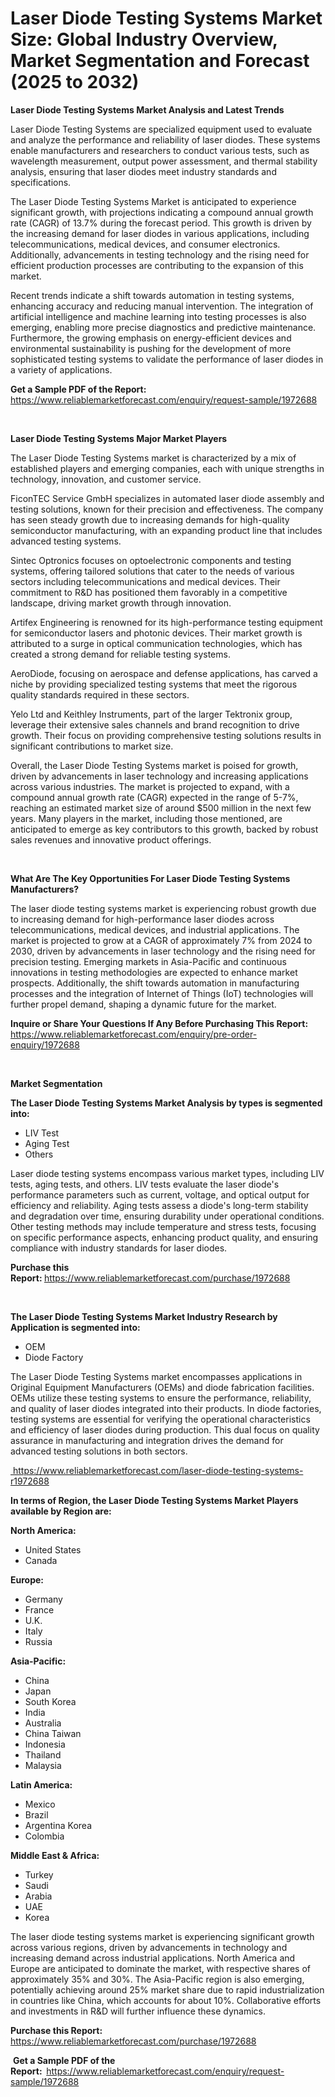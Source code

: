 <p><h1>Laser Diode Testing Systems Market Size: Global Industry Overview, Market Segmentation and Forecast (2025 to 2032)</h1></p><p><strong>Laser Diode Testing Systems Market Analysis and Latest Trends</strong></p>
<p><p>Laser Diode Testing Systems are specialized equipment used to evaluate and analyze the performance and reliability of laser diodes. These systems enable manufacturers and researchers to conduct various tests, such as wavelength measurement, output power assessment, and thermal stability analysis, ensuring that laser diodes meet industry standards and specifications.</p><p>The Laser Diode Testing Systems Market is anticipated to experience significant growth, with projections indicating a compound annual growth rate (CAGR) of 13.7% during the forecast period. This growth is driven by the increasing demand for laser diodes in various applications, including telecommunications, medical devices, and consumer electronics. Additionally, advancements in testing technology and the rising need for efficient production processes are contributing to the expansion of this market.</p><p>Recent trends indicate a shift towards automation in testing systems, enhancing accuracy and reducing manual intervention. The integration of artificial intelligence and machine learning into testing processes is also emerging, enabling more precise diagnostics and predictive maintenance. Furthermore, the growing emphasis on energy-efficient devices and environmental sustainability is pushing for the development of more sophisticated testing systems to validate the performance of laser diodes in a variety of applications.</p></p>
<p><strong>Get a Sample PDF of the Report:&nbsp;</strong> <a href="https://www.reliablemarketforecast.com/enquiry/request-sample/1972688?utm_campaign=2753&utm_medium=2&utm_source=Github&utm_content=ia&utm_term=12042025&utm_id=laser-diode-testing-systems">https://www.reliablemarketforecast.com/enquiry/request-sample/1972688</a></p>
<p>&nbsp;</p>
<p><strong>Laser Diode Testing Systems Major Market Players</strong></p>
<p><p>The Laser Diode Testing Systems market is characterized by a mix of established players and emerging companies, each with unique strengths in technology, innovation, and customer service.</p><p>FiconTEC Service GmbH specializes in automated laser diode assembly and testing solutions, known for their precision and effectiveness. The company has seen steady growth due to increasing demands for high-quality semiconductor manufacturing, with an expanding product line that includes advanced testing systems.</p><p>Sintec Optronics focuses on optoelectronic components and testing systems, offering tailored solutions that cater to the needs of various sectors including telecommunications and medical devices. Their commitment to R&D has positioned them favorably in a competitive landscape, driving market growth through innovation.</p><p>Artifex Engineering is renowned for its high-performance testing equipment for semiconductor lasers and photonic devices. Their market growth is attributed to a surge in optical communication technologies, which has created a strong demand for reliable testing systems.</p><p>AeroDiode, focusing on aerospace and defense applications, has carved a niche by providing specialized testing systems that meet the rigorous quality standards required in these sectors.</p><p>Yelo Ltd and Keithley Instruments, part of the larger Tektronix group, leverage their extensive sales channels and brand recognition to drive growth. Their focus on providing comprehensive testing solutions results in significant contributions to market size.</p><p>Overall, the Laser Diode Testing Systems market is poised for growth, driven by advancements in laser technology and increasing applications across various industries. The market is projected to expand, with a compound annual growth rate (CAGR) expected in the range of 5-7%, reaching an estimated market size of around $500 million in the next few years. Many players in the market, including those mentioned, are anticipated to emerge as key contributors to this growth, backed by robust sales revenues and innovative product offerings.</p></p>
<p>&nbsp;</p>
<p><strong>What Are The Key Opportunities For Laser Diode Testing Systems Manufacturers?</strong></p>
<p><p>The laser diode testing systems market is experiencing robust growth due to increasing demand for high-performance laser diodes across telecommunications, medical devices, and industrial applications. The market is projected to grow at a CAGR of approximately 7% from 2024 to 2030, driven by advancements in laser technology and the rising need for precision testing. Emerging markets in Asia-Pacific and continuous innovations in testing methodologies are expected to enhance market prospects. Additionally, the shift towards automation in manufacturing processes and the integration of Internet of Things (IoT) technologies will further propel demand, shaping a dynamic future for the market.</p></p>
<p><strong>Inquire or Share Your Questions If Any Before Purchasing This Report:</strong> <a href="https://www.reliablemarketforecast.com/enquiry/pre-order-enquiry/1972688?utm_campaign=2753&utm_medium=2&utm_source=Github&utm_content=ia&utm_term=12042025&utm_id=laser-diode-testing-systems">https://www.reliablemarketforecast.com/enquiry/pre-order-enquiry/1972688</a></p>
<p>&nbsp;</p>
<p><strong>Market Segmentation</strong></p>
<p><strong>The Laser Diode Testing Systems Market Analysis by types is segmented into:</strong></p>
<p><ul><li>LIV Test</li><li>Aging Test</li><li>Others</li></ul></p>
<p><p>Laser diode testing systems encompass various market types, including LIV tests, aging tests, and others. LIV tests evaluate the laser diode's performance parameters such as current, voltage, and optical output for efficiency and reliability. Aging tests assess a diode's long-term stability and degradation over time, ensuring durability under operational conditions. Other testing methods may include temperature and stress tests, focusing on specific performance aspects, enhancing product quality, and ensuring compliance with industry standards for laser diodes.</p></p>
<p><strong>Purchase this Report:&nbsp;</strong><a href="https://www.reliablemarketforecast.com/purchase/1972688?utm_campaign=2753&utm_medium=2&utm_source=Github&utm_content=ia&utm_term=12042025&utm_id=laser-diode-testing-systems">https://www.reliablemarketforecast.com/purchase/1972688</a></p>
<p>&nbsp;</p>
<p><strong>The Laser Diode Testing Systems Market Industry Research by Application is segmented into:</strong></p>
<p><ul><li>OEM</li><li>Diode Factory</li></ul></p>
<p><p>The Laser Diode Testing Systems market encompasses applications in Original Equipment Manufacturers (OEMs) and diode fabrication facilities. OEMs utilize these testing systems to ensure the performance, reliability, and quality of laser diodes integrated into their products. In diode factories, testing systems are essential for verifying the operational characteristics and efficiency of laser diodes during production. This dual focus on quality assurance in manufacturing and integration drives the demand for advanced testing solutions in both sectors.</p></p>
<p><a href="https://www.reliablemarketforecast.com/laser-diode-testing-systems-r1972688?utm_campaign=2753&utm_medium=2&utm_source=Github&utm_content=ia&utm_term=12042025&utm_id=laser-diode-testing-systems">&nbsp;https://www.reliablemarketforecast.com/laser-diode-testing-systems-r1972688</a></p>
<p><strong>In terms of Region, the Laser Diode Testing Systems Market Players available by Region are:</strong></p>
<p>
    <p> <strong> North America: </strong>
        <ul>
            <li>United States</li>
            <li>Canada</li>
        </ul>
        </p> 
    <p> <strong> Europe: </strong>
        <ul>
            <li>Germany</li>
            <li>France</li>
            <li>U.K.</li>
            <li>Italy</li>
            <li>Russia</li>
        </ul>
        </p> 
    <p> <strong> Asia-Pacific: </strong>
        <ul>
            <li>China</li>
            <li>Japan</li>
            <li>South Korea</li>
            <li>India</li>
            <li>Australia</li>
            <li>China Taiwan</li>
            <li>Indonesia</li>
            <li>Thailand</li>
            <li>Malaysia</li>
        </ul>
        </p> 
    <p> <strong> Latin America: </strong>
        <ul>
            <li>Mexico</li>
            <li>Brazil</li>
            <li>Argentina Korea</li>
            <li>Colombia</li>
        </ul>
        </p> 
    <p> <strong> Middle East & Africa: </strong>
        <ul>
            <li>Turkey</li>
            <li>Saudi</li>
            <li>Arabia</li>
            <li>UAE</li>
            <li>Korea</li>
        </ul>
    </p>
    </p>
<p><p>The laser diode testing systems market is experiencing significant growth across various regions, driven by advancements in technology and increasing demand across industrial applications. North America and Europe are anticipated to dominate the market, with respective shares of approximately 35% and 30%. The Asia-Pacific region is also emerging, potentially achieving around 25% market share due to rapid industrialization in countries like China, which accounts for about 10%. Collaborative efforts and investments in R&D will further influence these dynamics.</p></p>
<p><strong>Purchase this Report: </strong><a href="https://www.reliablemarketforecast.com/purchase/1972688?utm_campaign=2753&utm_medium=2&utm_source=Github&utm_content=ia&utm_term=12042025&utm_id=laser-diode-testing-systems">https://www.reliablemarketforecast.com/purchase/1972688</a></p>
<p>&nbsp;<strong>Get a Sample PDF of the Report:&nbsp;&nbsp;</strong><a href="https://www.reliablemarketforecast.com/enquiry/request-sample/1972688?utm_campaign=2753&utm_medium=2&utm_source=Github&utm_content=ia&utm_term=12042025&utm_id=laser-diode-testing-systems">https://www.reliablemarketforecast.com/enquiry/request-sample/1972688</a></p>
<p><strong></strong></p>
<p><p></p><p></p><p></p></p>